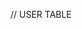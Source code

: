 // USER TABLE
<!-- CREATE TABLE `User` (
  `id` int(11) NOT NULL AUTO_INCREMENT,
  `name` varchar(255) NOT NULL,
  `address` varchar(255) NOT NULL,
  `emailAddress` varchar(255) NOT NULL,
  `phoneNumber` varchar(255) NOT NULL,
  `password` varchar(255) NOT NULL,
  `createdAt` datetime NOT NULL DEFAULT CURRENT_TIMESTAMP,
  PRIMARY KEY (`id`)
) ENGINE=InnoDB -->

